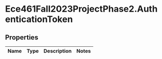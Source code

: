 # Ece461Fall2023ProjectPhase2.AuthenticationToken

## Properties
Name | Type | Description | Notes
------------ | ------------- | ------------- | -------------
